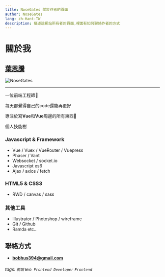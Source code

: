 ```yaml
---
title: NoseGates 關於作者的頁面
author: NoseGates
lang: zh-Hant-TW
description: 描述這網站所有者的頁面,裡面有如何聯絡作者的方式
---
```

# 關於我

## [葉恩騰](https://github.com/connectshark)

![NoseGates](https://i.imgur.com/3kZkra0.jpg)

---

一位前端工程師:raised_hands:

每天都覺得自己的code還能再更好

專注於寫**Vue**和**Vue**周邊的所有東西:first_quarter_moon_with_face:

個人技能樹
### Javascript & Framework

* Vue / Vuex / VueRouter / Vuepress
* Phaser / Vant
* Websocket / socket.io
* Javascript es6
* Ajax / axios / fetch 

### HTML5 & CSS3
* RWD / canvas / sass

### 其他工具
* Illustrator / Photoshop / wireframe
* Git / Github
* Ramda etc..

## 聯絡方式


-  **[bobhus394@gmail.com](mailto:bobhus394@gmail.com)**

###### tags: `前端` `Web Frontend Developer` `Frontend`